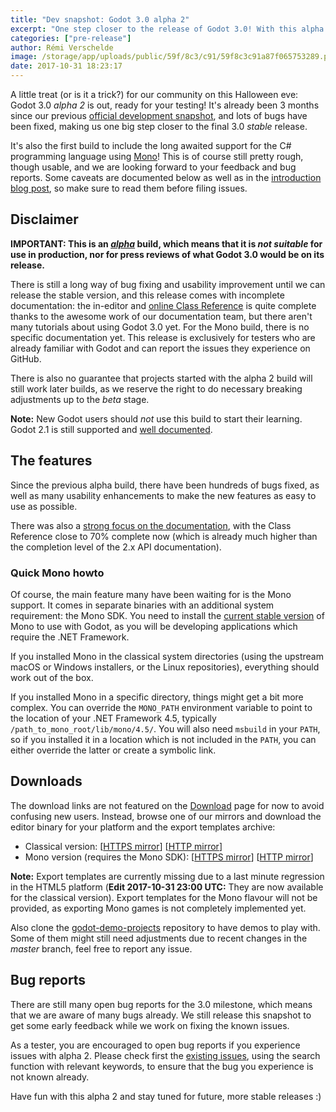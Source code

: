 ```yaml
---
title: "Dev snapshot: Godot 3.0 alpha 2"
excerpt: "One step closer to the release of Godot 3.0! With this alpha 2 development snapshot, Godot users will be able to preview the upcoming C# support and continue testing the advanced 3D features introduced in Godot 3.0. This snapshot is of course expected to be buggy and unstable, so please be aware that it does not reflect the final state of what Godot 3.0 will be like."
categories: ["pre-release"]
author: Rémi Verschelde
image: /storage/app/uploads/public/59f/8c3/c91/59f8c3c91a87f065753289.png
date: 2017-10-31 18:23:17
---
```


A little treat (or is it a trick?) for our community on this Halloween eve: Godot 3.0 *alpha 2* is out, ready for your testing! It's already been 3 months since our previous [official development snapshot](/article/dev-snapshot-godot-3-0-alpha-1), and lots of bugs have been fixed, making us one big step closer to the final 3.0 *stable* release.

It's also the first build to include the long awaited support for the C# programming language using [Mono](http://mono-project.com/)! This is of course still pretty rough, though usable, and we are looking forward to your feedback and bug reports. Some caveats are documented below as well as in the [introduction blog post](/article/introducing-csharp-godot), so make sure to read them before filing issues.

## Disclaimer

**IMPORTANT: This is an *[alpha](https://en.wikipedia.org/wiki/Software_release_life_cycle#Alpha)* build, which means that it is *not suitable* for use in production, nor for press reviews of what Godot 3.0 would be on its release.**

There is still a long way of bug fixing and usability improvement until we can release the stable version, and this release comes with incomplete documentation: the in-editor and [online Class Reference](http://docs.godotengine.org/en/latest/) is quite complete thanks to the awesome work of our documentation team, but there aren't many tutorials about using Godot 3.0 yet. For the Mono build, there is no specific documentation yet. This release is exclusively for testers who are already familiar with Godot and can report the issues they experience on GitHub.

There is also no guarantee that projects started with the alpha 2 build will still work later builds, as we reserve the right to do necessary breaking adjustments up to the *beta* stage.

**Note:** New Godot users should *not* use this build to start their learning. Godot 2.1 is still supported and [well documented](http://docs.godotengine.org/en/stable/).

## The features

Since the previous alpha build, there have been hundreds of bugs fixed, as well as many usability enhancements to make the new features as easy to use as possible.

There was also a [strong focus on the documentation](https://godotengine.org/article/first-godot-3-docs-sprint-sept-9), with the Class Reference close to 70% complete now (which is already much higher than the completion level of the 2.x API documentation).

### Quick Mono howto

Of course, the main feature many have been waiting for is the Mono support. It comes in separate binaries with an additional system requirement: the Mono SDK. You need to install the [current stable version](http://www.mono-project.com/download/) of Mono to use with Godot, as you will be developing applications which require the .NET Framework.

If you installed Mono in the classical system directories (using the upstream macOS or Windows installers, or the Linux repositories), everything should work out of the box.

If you installed Mono in a specific directory, things might get a bit more complex. You can override the `MONO_PATH` environment variable to point to the location of your .NET Framework 4.5, typically `/path_to_mono_root/lib/mono/4.5/`. You will also need `msbuild` in your `PATH`, so if you installed it in a location which is not included in the `PATH`, you can either override the latter or create a symbolic link.

## Downloads

The download links are not featured on the [Download](/download) page for now to avoid confusing new users. Instead, browse one of our mirrors and download the editor binary for your platform and the export templates archive:

- Classical version: [[HTTPS mirror](https://downloads.tuxfamily.org/godotengine/3.0/alpha2)] [[HTTP mirror](http://op.godotengine.org:81/downloads/3.0/alpha2)]
- Mono version (requires the Mono SDK): [[HTTPS mirror](https://downloads.tuxfamily.org/godotengine/3.0/alpha2/mono)] [[HTTP mirror](http://op.godotengine.org:81/downloads/3.0/alpha2/mono)]

**Note:** Export templates are currently missing due to a last minute regression in the HTML5 platform (**Edit 2017-10-31 23:00 UTC:** They are now available for the classical version).
Export templates for the Mono flavour will not be provided, as exporting Mono games is not completely implemented yet.

Also clone the [godot-demo-projects](https://github.com/godotengine/godot-demo-projects/) repository to have demos to play with. Some of them might still need adjustments due to recent changes in the *master* branch, feel free to report any issue.

## Bug reports

There are still many open bug reports for the 3.0 milestone, which means that we are aware of many bugs already. We still release this snapshot to get some early feedback while we work on fixing the known issues.

As a tester, you are encouraged to open bug reports if you experience issues with alpha 2. Please check first the [existing issues](https://github.com/godotengine/godot/issues), using the search function with relevant keywords, to ensure that the bug you experience is not known already.

Have fun with this alpha 2 and stay tuned for future, more stable releases :)
